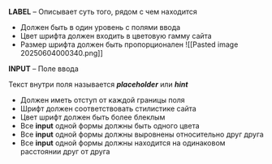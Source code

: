**LABEL** – Описывает суть того, рядом с чем находится
- Должен быть в один уровень с полями ввода
- Цвет шрифта должен входить в цветовую гамму сайта
- Размер шрифта должен быть пропорционален
![[Pasted image 20250604000340.png]]

**INPUT** – Поле ввода

Текст внутри поля называется **_placeholder_** или **_hint_** 
- Должен иметь отступ от каждой границы поля 
- Шрифт должен соответствовать стилистике сайта 
- Цвет шрифт должен быть более блеклым 
- Все **input** одной формы должны быть одного цвета 
- Все **input** одной формы должны выровнены относительно друг друга
- Все **input** одной формы должны находится на одинаковом расстоянии друг от друга